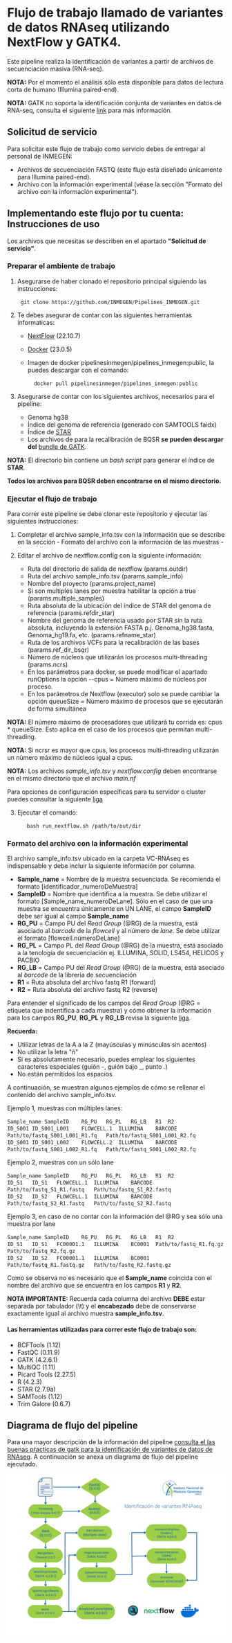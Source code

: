 # Flujo de trabajo llamado de variantes de datos RNAseq utilizando NextFlow y GATK4.

Este pipeline realiza la identificación de variantes a partir de archivos de secuenciación masiva (RNA-seq).

**NOTA:** Por el momento el análisis sólo está disponible para datos de lectura corta de humano (Illumina paired-end).

**NOTA:** GATK no soporta  la identificación conjunta de variantes en datos de RNA-seq, consulta el siguiente [link](https://gatk.broadinstitute.org/hc/en-us/articles/360035531192-RNAseq-short-variant-discovery-SNPs-Indels-) para más información.

## Solicitud de servicio

Para solicitar este flujo de trabajo como servicio debes de entregar al personal de INMEGEN: 

- Archivos de secuenciación FASTQ (este flujo está diseñado únicamente para Illumina paired-end).
- Archivo con la información experimental (véase la sección "Formato del archivo con la información experimental").


## Implementando este flujo por tu cuenta: Instrucciones de uso 

Los archivos que necesitas se describen en el apartado **"Solicitud de servicio"**.

### Preparar el ambiente de trabajo

1. Asegurarse de haber clonado el repositorio principal siguiendo las instrucciones:

		git clone https://github.com/INMEGEN/Pipelines_INMEGEN.git

2. Te debes asegurar de contar con las siguientes herramientas informaticas:
	- [NextFlow](https://www.nextflow.io/docs/latest/index.html) (22.10.7)
	- [Docker](https://docs.docker.com/) (23.0.5)
	- Imagen de docker pipelinesinmegen/pipelines_inmegen:public, la puedes descargar con el comando: 

			docker pull pipelinesinmegen/pipelines_inmegen:public

3. Asegurarse de contar con los siguientes archivos, necesarios para el pipeline:
	- Genoma hg38
	- Índice del genoma de referencia (generado con SAMTOOLS faidx)
	- Índice de [STAR](https://physiology.med.cornell.edu/faculty/skrabanek/lab/angsd/lecture_notes/STARmanual.pdf)
	- Los archivos de para la recalibración de BQSR **se pueden descargar del** [bundle de GATK](https://console.cloud.google.com/storage/browser/genomics-public-data/resources/broad/hg38/v0;tab=objects?prefix=&forceOnObjectsSortingFiltering=false).

**NOTA:** El directorio bin contiene un *bash script* para generar el índice de **STAR**. 

**Todos los archivos para BQSR deben encontrarse en el mismo directorio.**

### Ejecutar el flujo de trabajo

Para correr este pipeline se debe clonar este repositorio y ejecutar las siguientes instrucciones:

 1. Completar el archivo sample_info.tsv con la información que se describe en la sección - Formato del archivo con la información de las muestras -
 2. Editar el archivo de nextflow.config con la siguiente información:

	- Ruta del directorio de salida de nextflow (params.outdir)
	- Ruta del archivo sample_info.tsv (params.sample_info)
	- Nombre del proyecto (params.project_name)
	- Si son multiples lanes por muestra habilitar la opción a true (params.multiple_samples)
	- Ruta absoluta de la ubicación del índice de STAR del genoma de referencia (params.refdir_star)
	- Nombre del genoma de referencia usado por STAR sin la ruta absoluta, incluyendo la extensión FASTA p.j. Genoma_hg38.fasta, Genoma_hg19.fa, etc. (params.refname_star)
	- Ruta de los archivos VCFs para la recalibración de las bases (params.ref_dir_bsqr)
	- Número de núcleos que utilizarán los procesos multi-threading (params.ncrs)
	- En los parámetros para docker, se puede modificar el apartado runOptions la opción --cpus = Número máximo de núcleos por proceso.
	- En los parámetros de Nextflow (executor) solo se puede cambiar la opción queueSize =  Número máximo de procesos que se ejecutarán de forma simultánea

**NOTA:** El número máximo de  procesadores que utilizará tu corrida es: cpus * queueSize. Esto aplica en el caso de los procesos que permitan multi-threading.

**NOTA:** Si ncrsr es mayor que cpus, los procesos multi-threading utilizarán un número máximo de núcleos igual a cpus.

**NOTA:** Los archivos *sample_info.tsv* y *nextflow.config* deben encontrarse en el mismo directorio que el archivo *main.nf*

Para opciones de configuración específicas para tu servidor o cluster puedes consultar la siguiente [liga](https://www.nextflow.io/docs/latest/config.html) 

  3. Ejecutar el comando: 

			bash run_nextflow.sh /path/to/out/dir


### Formato del archivo con la información experimental

El archivo sample_info.tsv ubicado en la carpeta VC-RNAseq es indispensable y debe incluir la siguiente información por columna.

 - **Sample_name**  = Nombre de la muestra secuenciada. Se recomienda el formato [identificador_numeroDeMuestra]
 - **SampleID**     = Nombre que identifica a la muestra. Se debe utilizar el formato [Sample_name_numeroDeLane]. Sólo en el caso de que una muestra se encuentra únicamente en UN LANE, el campo **SampleID** debe ser igual al campo **Sample_name**
 - **RG_PU**        = Campo PU del *Read Group* (@RG) de la muestra, está asociado al *barcode* de la *flowcell* y al número de *lane*. Se debe utilizar el formato [flowcell.númeroDeLane]
 - **RG_PL**        = Campo PL del *Read Group* (@RG) de la muestra, está asociado a la tenología de secuenciación ej. ILLUMINA, SOLID, LS454, HELICOS y PACBIO
 - **RG_LB**        = Campo PU del *Read Group* (@RG) de la muestra, está asociado al *barcode* de la librería de secuenciación
 - **R1**           = Ruta absoluta del archivo fastq R1 (forward)
 - **R2**           = Ruta absoluta del archivo fastq R2 (reverse)

Para entender el significado de los campos del *Read Group* (@RG = etiqueta que indentifica a cada muestra) y cómo obtener la información para los campos **RG_PU**, **RG_PL** y **RG_LB** revisa la siguiente [liga](https://gatk.broadinstitute.org/hc/en-us/articles/360035890671-Read-groups).

**Recuerda:** 
- Utilizar letras de la A a la Z (mayúsculas y minúsculas sin acentos)
- No utilizar la letra "ñ"
- Si es absolutamente necesario, puedes emplear los siguientes caracteres especiales (guión -, guión bajo _, punto .)
- No están permitidos los espacios 

A continuación, se muestran algunos ejemplos de cómo se rellenar el contenido del archivo sample_info.tsv.

Ejemplo 1, muestras con múltiples lanes:
 
	Sample_name	SampleID	RG_PU	RG_PL	RG_LB	R1	R2
	ID_S001	ID_S001_L001	FLOWCELL.1	ILLUMINA	BARCODE	Path/to/fastq_S001_L001_R1.fq	Path/to/fastq_S001_L001_R2.fq
	ID_S001	ID_S001_L002	FLOWCELL.2	ILLUMINA	BARCODE	Path/to/fastq_S001_L002_R1.fq	Path/to/fastq_S001_L002_R2.fq

Ejemplo 2, muestras con un sólo lane

	Sample_name	SampleID	RG_PU	RG_PL	RG_LB	R1	R2
	ID_S1	ID_S1	FLOWCELL.1	ILLUMINA	BARCODE	Path/to/fastq_S1_R1.fastq	Path/to/fastq_S1_R2.fastq
	ID_S2	ID_S2	FLOWCELL.1	ILLUMINA	BARCODE	Path/to/fastq_S2_R1.fastq	Path/to/fastq_S2_R2.fastq

Ejemplo 3, en caso de no contar con la información del @RG y sea sólo una muestra por lane

	Sample_name	SampleID	RG_PU	RG_PL	RG_LB	R1	R2
	ID_S1	ID_S1	FC00001.1	ILLUMINA	BC0001	Path/to/fastq_R1.fq.gz	Path/to/fastq_R2.fq.gz
	ID_S2	ID_S2	FC00001.1	ILLUMINA	BC0001	Path/to/fastq_R1.fastq.gz	Path/to/fastq_R2.fastq.gz

Como se observa no es necesario que el **Sample_name** coincida con el nombre del archivo que se encuentra en los campos **R1** y **R2**.

**NOTA IMPORTANTE:** Recuerda cada columna del archivo **DEBE** estar separada por tabulador (\t) y el **encabezado** debe de conservarse exactamente igual al archivo muestra **sample_info.tsv**.

#### Las herramientas utilizadas para correr este flujo de trabajo son:

 - BCFTools (1.12)
 - FastQC (0.11.9)
 - GATK (4.2.6.1)
 - MultiQC (1.11)
 - Picard Tools (2.27.5)
 - R (4.2.3)
 - STAR (2.7.9a)
 - SAMTools (1.12)
 - Trim Galore (0.6.7)

## Diagrama de flujo del pipeline 

Para una mayor descripción de la información del pipeline [consulta el las buenas pŕacticas de gatk para la identificación de variantes de datos de RNAseq](https://gatk.broadinstitute.org/hc/en-us/articles/360035531192-RNAseq-short-variant-discovery-SNPs-Indels-). A continuación se anexa un diagrama de flujo del pipeline ejecutado. 


![Flujo identificación de variantes rnaseq](../flowcharts/flow_VCRNA.PNG)
